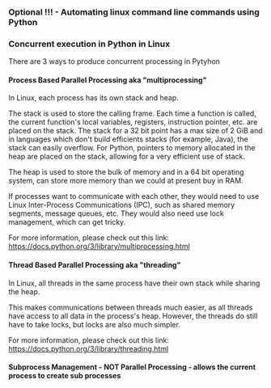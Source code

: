 ### Optional !!! - Automating linux command line commands using Python

### Concurrent execution in Python in Linux

There are 3 ways to produce concurrent processing in Pytyhon

#### Process Based Parallel Processing aka "multiprocessing" 

In Linux, each process has its own stack and heap.  

The stack is used to store the calling frame.  Each time a function is called, the current function's local variables, registers, instruction pointer, etc. are placed on the stack.  The stack for a 32 bit point has a max size of 2 GiB and in languages which don't build efficients stacks (for example, Java), the stack can easily overflow.  For Python, pointers to memory allocated in the heap are placed on the stack, allowing for a very efficient use of stack.

The heap is used to store the bulk of memory and in a 64 bit operating system, can store more memory than we could at present buy in RAM.  

If processes want to communicate with each other, they would need to use Linux Inter-Process Communications (IPC), such as shared memory segments, message queues, etc.  They would also need use lock management, which can get tricky.

For more information, please check out this link:
https://docs.python.org/3/library/multiprocessing.html

#### Thread Based Parallel Processing aka "threading"

In Linux, all threads in the same process have their own stack while sharing the heap.

This makes communications between threads much easier, as all threads have access to all data in the process's heap.  However, the threads do still have to take locks, but locks are also much simpler.

For more information, please check out this link:
https://docs.python.org/3/library/threading.html

#### Subprocess Management - NOT Parallel Processing - allows the current process to create sub processes 

